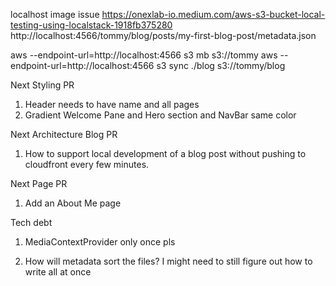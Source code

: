 localhost image issue https://onexlab-io.medium.com/aws-s3-bucket-local-testing-using-localstack-1918fb375280
http://localhost:4566/tommy/blog/posts/my-first-blog-post/metadata.json

aws --endpoint-url=http://localhost:4566 s3 mb s3://tommy
aws --endpoint-url=http://localhost:4566 s3 sync ./blog s3://tommy/blog

Next Styling PR

1. Header needs to have name and all pages
1. Gradient Welcome Pane and Hero section and NavBar same color

Next Architecture Blog PR

1. How to support local development of a blog post without pushing to cloudfront every few minutes.

Next Page PR

1. Add an About Me page

Tech debt

1. MediaContextProvider only once pls

1. How will metadata sort the files? I might need to still figure out how to write all at once
